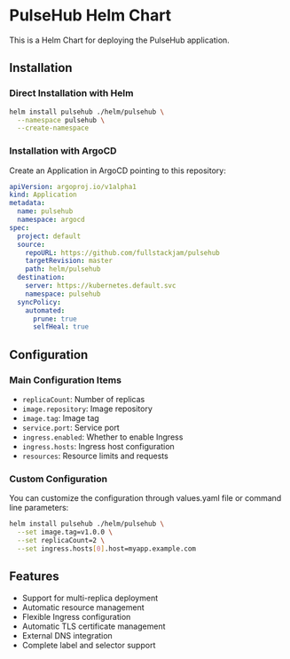 # PulseHub Helm Chart

This is a Helm Chart for deploying the PulseHub application.

## Installation

### Direct Installation with Helm

```bash
helm install pulsehub ./helm/pulsehub \
  --namespace pulsehub \
  --create-namespace
```

### Installation with ArgoCD

Create an Application in ArgoCD pointing to this repository:

```yaml
apiVersion: argoproj.io/v1alpha1
kind: Application
metadata:
  name: pulsehub
  namespace: argocd
spec:
  project: default
  source:
    repoURL: https://github.com/fullstackjam/pulsehub
    targetRevision: master
    path: helm/pulsehub
  destination:
    server: https://kubernetes.default.svc
    namespace: pulsehub
  syncPolicy:
    automated:
      prune: true
      selfHeal: true
```

## Configuration

### Main Configuration Items

- `replicaCount`: Number of replicas
- `image.repository`: Image repository
- `image.tag`: Image tag
- `service.port`: Service port
- `ingress.enabled`: Whether to enable Ingress
- `ingress.hosts`: Ingress host configuration
- `resources`: Resource limits and requests

### Custom Configuration

You can customize the configuration through values.yaml file or command line parameters:

```bash
helm install pulsehub ./helm/pulsehub \
  --set image.tag=v1.0.0 \
  --set replicaCount=2 \
  --set ingress.hosts[0].host=myapp.example.com
```

## Features

- Support for multi-replica deployment
- Automatic resource management
- Flexible Ingress configuration
- Automatic TLS certificate management
- External DNS integration
- Complete label and selector support
